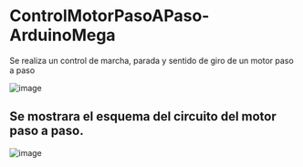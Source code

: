 # ControlMotorPasoAPaso-ArduinoMega
Se realiza un control de marcha, parada y sentido de giro de un motor paso a paso

![image](https://user-images.githubusercontent.com/64299278/81080480-221a3380-8ec7-11ea-80be-cf7eeaa88ded.png)
## Se mostrara el esquema del circuito del motor paso a paso.

![image](https://user-images.githubusercontent.com/64299278/81080570-40802f00-8ec7-11ea-82df-1ec512c9cb29.png)
